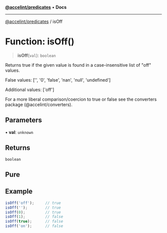 <!-- Copyright 2025 Hypergiant Galactic Systems Inc. All rights reserved.
This file is licensed to you under the Apache License, Version 2.0 (the "License");
you may not use this file except in compliance with the License. You may obtain a copy
of the License at https://www.apache.org/licenses/LICENSE-2.0
Unless required by applicable law or agreed to in writing, software distributed under
the License is distributed on an "AS IS" BASIS, WITHOUT WARRANTIES OR REPRESENTATIONS
OF ANY KIND, either express or implied. See the License for the specific language
governing permissions and limitations under the License. -->

[**@accelint/predicates**](../README.md) • **Docs**

***

[@accelint/predicates](../README.md) / isOff

# Function: isOff()

> **isOff**(`val`): `boolean`

Returns true if the given value is found in a case-insensitive list of
"off" values.

False values: ['', '0', 'false', 'nan', 'null', 'undefined']

Additional values: ['off']

For a more liberal comparison/coercion to true or false see the converters
package (@accelint/converters).

## Parameters

• **val**: `unknown`

## Returns

`boolean`

## Pure

## Example

```ts
isOff('off');     // true
isOff('');        // true
isOff(0);         // true
isOff(1);         // false
isOff(true);      // false
isOff('on');      // false
```
